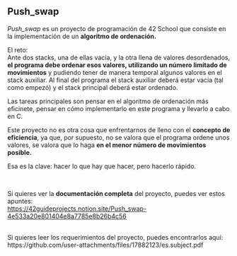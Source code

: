 
## Push_swap

*Push_swap* es un proyecto de programación de 42 School que consiste en la implementación de un **algoritmo de ordenación.** <br>

El reto: <br>
Ante dos stacks, una de ellas vacía, y la otra llena de valores desordenados, **el programa debe ordenar esos valores, utilizando un número limitado de movimientos** y pudiendo tener
de manera temporal algunos valores en el stack auxiliar. Al final del programa el stack auxiliar deberá estar vacía (tal como empezó) y el stack principal deberá estar ordenado.

Las tareas principales son pensar en el algoritmo de ordenación más eficinete, pensar en cómo implementarlo en este programa y llevarlo a cabo en C.

Este proyecto no es otra cosa que enfrentarnos de lleno con el **concepto de eficiencia**, ya que, por supuesto, no se valora que el programa ordene unos valores, se valora que lo haga
**en el menor número de movimientos posible.**

Esa es la clave: hacer lo que hay que hacer, pero hacerlo rápido. 


<br> 

Si quieres ver la **documentación completa** del proyecto, puedes ver estos apuntes: <br> 
https://42guideprojects.notion.site/Push_swap-4e533a20e801404e8a7785e8b26b4c56

<br> 
Si quieres leer los requerimientos del proyecto, puedes encontrarlos aquí: <br> 
https://github.com/user-attachments/files/17882123/es.subject.pdf

